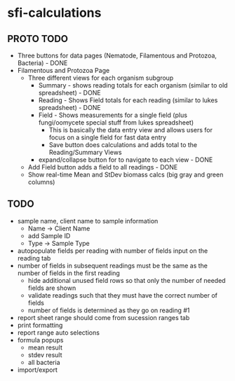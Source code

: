 # sfi-calculations

## PROTO TODO
* Three buttons for data pages (Nematode, Filamentous and Protozoa, Bacteria) - DONE
* Filamentous and Protozoa Page
  * Three different views for each organism subgroup
    * Summary - shows reading totals for each organism (similar to old spreadsheet) - DONE
    * Reading - Shows Field totals for each reading (similar to lukes spreadsheet) - DONE
    * Field - Shows measurements for a single field (plus fungi/oomycete special stuff from lukes spreadsheet)
      * This is basically the data entry view and allows users for focus on a single field for fast data entry
      * Save button does calculations and adds total to the Reading/Summary Views
    * expand/collapse button for to navigate to each view - DONE
  * Add Field button adds a field to all readings - DONE
  * Show real-time Mean and StDev biomass calcs (big gray and green columns)

## TODO
* sample name, client name to sample information
  * Name -> Client Name
  * add Sample ID
  * Type -> Sample Type
* autopopulate fields per reading with number of fields input on the reading tab
* number of fields in subsequent readings must be the same as the number of fields in the first reading
  * hide additional unused field rows so that only the number of needed fields are shown
  * validate readings such that they must have the correct number of fields
  * number of fields is determined as they go on reading #1
* report sheet range should come from sucession ranges tab
* print formatting 
* report range auto selections
* formula popups
  * mean result
  * stdev result
  * all bacteria
* import/export
